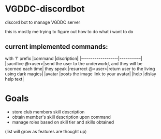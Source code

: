 # VGDDC-discordbot
discord bot to manage VGDDC server

this is mostly me trying to figure out how to do what i want to do

## current implemented commands:
with '!' prefix
|command            |discription|
|-------------------|-----------|
|sacrifice @\<user\>|send the user to the underworld, and they will be scorned each time| they speak
|resurrect @\<user\>|return user to the living using dark magics|
|avatar             |posts the image link to your avatar|
|help               |dislay help text|

# Goals
* store club members skill description
* obtain member's skill description upon command
* manage roles based on skill tier and skills obtained

 (list will grow as features are thought up)